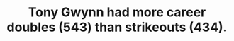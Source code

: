 ---
title:      
  - Tony Gwynn had more career doubles (543) than strikeouts (434).
secondary:
  - His highest career strikeout season was just 40 in 1988. His best doubles year was 49 in 1997.
reference:
  - http://www.baseball-reference.com/players/g/gwynnto01.shtml
---